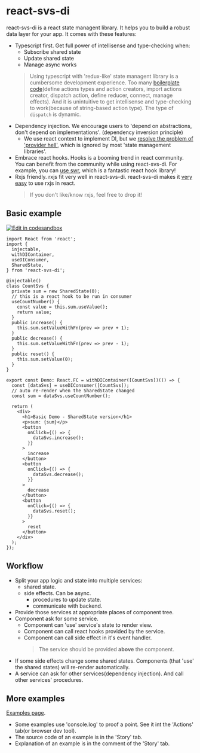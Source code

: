 # react-svs-di

react-svs-di is a react state managent library. It helps you to build a robust data layer for your app. It comes with these features:

- Typescript first. Get full power of intellisense and type-checking when:
  - Subscribe shared state
  - Update shared state
  - Manage async works
  > Using typescript with 'redux-like' state managent library is a cumbersome development experience. Too many [boilerplate code](https://github.com/erikras/ducks-modular-redux)(define actions types and action creators, import actions creator, dispatch action, define reducer, connect, manage effects). And it is unintuitive to get intellisense and type-checking to work(because of string-based action type). The type of `dispatch` is dynamic.
- Dependency injection. We encourage users to 'depend on abstractions, don't depend on implementations'. (dependency inversion principle)
  - We use react context to implement DI, but we [resolve the problem of 'provider hell'](https://csr632.github.io/react-svs-di/?path=/story/no-provider-hell--demo), which is ignored by most 'state management libraries'.
- Embrace react hooks. Hooks is a booming trend in react community. You can benefit from the community while using react-svs-di. For example, you can [use swr](https://csr632.github.io/react-svs-di/?path=/story/plugin-hook-consumer-hook--demo), which is a fantastic react hook library!
- Rxjs friendly. rxjs fit very well in react-svs-di. react-svs-di makes it [very](https://csr632.github.io/react-svs-di/?path=/story/basic-rxjs-version--demo) [easy](https://csr632.github.io/react-svs-di/?path=/story/life-cycle-to-rxjs--demo) to use rxjs in react.
  > If you don't like/know rxjs, feel free to drop it!

## Basic example

[![Edit in codesandbox](https://codesandbox.io/static/img/play-codesandbox.svg)](https://codesandbox.io/s/pensive-hamilton-j3511?fontsize=14&hidenavigation=1&theme=dark)

```tsx
import React from 'react';
import {
  injectable,
  withDIContainer,
  useDIConsumer,
  SharedState,
} from 'react-svs-di';

@injectable()
class CountSvs {
  private sum = new SharedState(0);
  // this is a react hook to be run in consumer
  useCountNumber() {
    const value = this.sum.useValue();
    return value;
  }
  public increase() {
    this.sum.setValueWithFn(prev => prev + 1);
  }
  public decrease() {
    this.sum.setValueWithFn(prev => prev - 1);
  }
  public reset() {
    this.sum.setValue(0);
  }
}

export const Demo: React.FC = withDIContainer([CountSvs])(() => {
  const [dataSvs] = useDIConsumer([CountSvs]);
  // auto re-render when the SharedState changed
  const sum = dataSvs.useCountNumber();

  return (
    <div>
      <h1>Basic Demo - SharedState version</h1>
      <p>sum: {sum}</p>
      <button
        onClick={() => {
          dataSvs.increase();
        }}
      >
        increase
      </button>
      <button
        onClick={() => {
          dataSvs.decrease();
        }}
      >
        decrease
      </button>
      <button
        onClick={() => {
          dataSvs.reset();
        }}
      >
        reset
      </button>
    </div>
  );
});
```

## Workflow

- Split your app logic and state into multiple services:
  - shared state.
  - side effects. Can be async.
    - procedures to update state.
    - communicate with backend.
- Provide those services at appropriate places of component tree.
- Component ask for some service.
  - Component can 'use' service's state to render view.
  - Component can call react hooks provided by the service.
  - Component can call side effect in it's event handler.
    > The service should be provided **above** the component.
- If some side effects change some shared states. Components (that 'use' the shared states) will re-render automatically.
- A service can ask for other services(dependency injection). And call other services' procedures.

## More examples

[Examples page](https://csr632.github.io/react-svs-di).

- Some examples use 'console.log' to proof a point. See it int the 'Actions' tab(or browser dev tool).
- The source code of an example is in the 'Story' tab.
- Explanation of an example is in the comment of the 'Story' tab.
